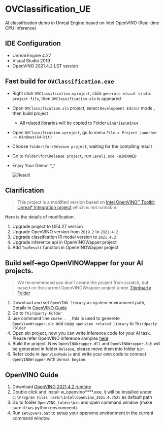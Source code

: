 

# OVClassification_UE
AI classification demo in Unreal Engine based on Intel OpenVINO (Real-time CPU inference)

## IDE Configuration
* Unreal Engine 4.27
* Visual Studio 2019
* OpenVINO 2021.4.2 LST version

## Fast build for `OVClassification.exe`
* Right click `OVClassification.uproject`, click `generate visual studio project file`, then `OVClassification.sln` is appeared

* Open `OVClassification.sln` project, select `Development Editor` mode , then build project 
  - All related libraries will be copied to Folder `Binaries\Win64`

* Open `OVClassification.uproject`, go to menu `File-> Project Launcher -> Windows(64-bit)`

* Choose `folder\for\Release project`, waiting for the compiling result

* Go to `folder\for\Release project`, run `Level1.exe -WINDOWED` 

* Enjoy Your Demo! ^_^

  ![Result](doc/result.png)

## Clarification
> This project is a modified version based on [ Intel OpenVINO™ Toolkit Unreal* Integration project](https://www.intel.com/content/www/us/en/developer/articles/technical/openvino-toolkit-unreal-integration.html) which is not runnable.

Here is the details of modification.
1. Upgrade project to UE4.27 version 
2. Upgrade OpenVINO version from `2019.2` to `2021.4.2`
3. Upgrade classifcation IR model version to `2021.4.2`
4. Upgrade inference api in OpenVINOWapper project
5. Add `TopResult` function in OpenVINOWapper project

## Build self-ego OpenVINOWapper for your AI projects.
> We recommended you don't create the project from scratch, but based on the current OpenVINOWrapper project under [Thirdparty Folder](https://github.com/kotomiDu/OVClassification_UE/tree/main/Plugins/OpenVinoPlugin/Source/ThirdParty/OpenVinoWrapper)
1. Download and set `OpenVINO library` as system environment path, Details in [OpenVINO Guide](#OpenVINO-Guide)
2. Go to `Thirdparty Folder`
3. use command line `cmake . ` , this is used to generete `OpenVinoWrapper.sln` and copy `openvino related library` to `Thirdparty Folder`
4. Open sln project, now you can write inference code for your AI task. Please refer OpenVINO inference samples [here](https://github.com/openvinotoolkit/open_model_zoo/tree/releases/2021/4/demos)
5. Build the project. New `OpenVINOWrapper.dll` and `OpenVINOWrapper.lib` will be generated in folder `Release`, please move them into folder `bin`.
6. Refer code in `OpenVinoModule` and write your own code to connect `OpenVINOWrapper` with `Unreal Engine`.


## OpenVINO Guide
1. Download [OpenVINO 2021.4.2 runtime](https://www.intel.com/content/www/us/en/developer/tools/openvino-toolkit/download.html)
2. Double click and install w_openvino****.exe, it will be installed under `C:\Program Files (x86)\Intel\openvino_2021.4.752\` as default path
3. Go to folder `OpenVINO_folder\bin` and open command window (make sure it has python environment).
4. Run `setupvars.bat` to setup your openvino environment in the current command window.